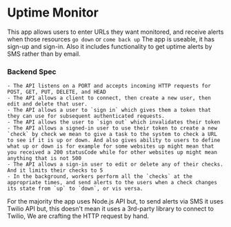 # Uptime Monitor

This app allows users to enter URLs they want monitored, and receive alerts when those resources `go down` or `come back up`
The app is useable, it has sign-up and sign-in. Also it includes functionality to get uptime alerts by SMS rather than by email.

### Backend Spec

    - The API listens on a PORT and accepts incoming HTTP requests for POST, GET, PUT, DELETE, and HEAD
    - The API allows a client to connect, then create a new user, then edit and delete that user.
    - The API allows a user to `sign in` which gives them a token that they can use for subsequent authenticated requests.
    - The API allows the user to `sign out` which invalidates their token
    - The API allows a signed-in user to use their token to create a new `check` by check we mean to give a task to the system to check a URL to see if it is up or down. And also gives ability to users to define what up or down is for example for some websites up might mean that you received a 200 statusCode while for other websites up might mean anything that is not 500
    - The API allows a sign-in user to edit or delete any of their checks. And it limits their checks to 5
    - In the background, workers perform all the `checks` at the appropriate times, and send alerts to the users when a check changes its state from `up` to `down`, or vis versa.

For the majority the app uses Node.js API but, to send alerts via SMS it uses Twilio API but, this doesn't mean it uses a 3rd-party library to connect to Twilio, We are crafting the HTTP request by hand.
